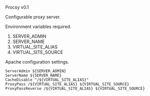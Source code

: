 Procsy v0.1

Configurable proxy server.

Environment variables required.

1. SERVER_ADMIN
2. SERVER_NAME
3. VIRTUAL_SITE_ALIAS
4. VIRTUAL_SITE_SOURCE

Apache configuration settings.
```
ServerAdmin ${SERVER_ADMIN}
ServerName ${SERVER_NAME}
CacheDisable "/${VIRTUAL_SITE_ALIAS}"
ProxyPass /${VIRTUAL_SITE_ALIAS} ${VIRTUAL_SITE_SOURCE}
ProxyPassReverse /${VIRTUAL_SITE_ALIAS} ${VIRTUAL_SITE_SOURCE}
```
